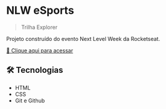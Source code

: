 # NLW eSports
> Trilha Explorer

Projeto construído do evento Next Level Week da Rocketseat.

[🔗 Clique aqui para acessar](https://github.com/vprass/nlw-10-copa)


## 🛠 Tecnologias

- HTML
- CSS
- Git e Github